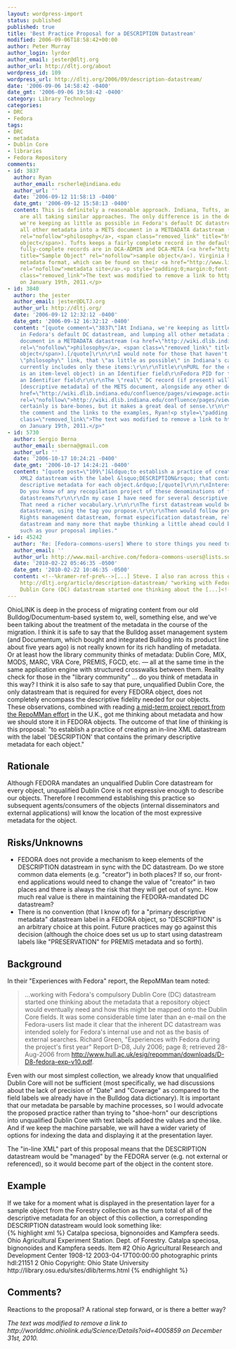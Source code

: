 ```yaml
---
layout: wordpress-import
status: published
published: true
title: 'Best Practice Proposal for a DESCRIPTION Datastream'
modified: 2006-09-06T18:58:42+00:00
author: Peter Murray
author_login: lyrdor
author_email: jester@dltj.org
author_url: http://dltj.org/about
wordpress_id: 109
wordpress_url: http://dltj.org/2006/09/description-datastream/
date: '2006-09-06 14:58:42 -0400'
date_gmt: '2006-09-06 19:58:42 -0400'
category: Library Technology
categories:
- DRC
- Fedora
tags:
- DRC
- metadata
- Dublin Core
- libraries
- Fedora Repository
comments:
- id: 3837
  author: Ryan
  author_email: rscherle@indiana.edu
  author_url: ''
  date: '2006-09-12 11:58:13 -0400'
  date_gmt: '2006-09-12 15:58:13 -0400'
  content: This is definitely a reasonable approach. Indiana, Tufts, and Virginia
    are all taking similar approaches. The only difference is in the details. At Indiana,
    we're keeping as little as possible in Fedora's default DC datastream, and lumping
    all other metadata into a METS document in a METDADATA datastream (<a href="http://wiki.dlib.indiana.edu/confluence/x/uQE"
    rel="nofollow">philosophy</a>, <span class="removed_link" title="http://fedora.dlib.indiana.edu:9090/fedora/get/iudl:4420">sample
    object</span>). Tufts keeps a fairly complete record in the default DC, but the
    fully-complete records are in DCA-ADMIN and DCA-META (<a href="http://dl.tufts.edu:8080/fedora/get/tufts:UA069.005.DO.00001"
    title="Sample Object" rel="nofollow">sample object</a>). Virginia has their own
    metadata format, which can be found on their <a href="http://www.lib.virginia.edu/digital/metadata/index.html"
    rel="nofollow">metadata site</a>.<p style="padding:0;margin:0;font-style:italic;"
    class="removed_link">The text was modified to remove a link to http://fedora.dlib.indiana.edu:9090/fedora/get/iudl:4420
    on January 19th, 2011.</p>
- id: 3840
  author: the jester
  author_email: jester@DLTJ.org
  author_url: http://dltj.org/
  date: '2006-09-12 12:32:12 -0400'
  date_gmt: '2006-09-12 16:32:12 -0400'
  content: "[quote comment=\"3837\"]At Indiana, we're keeping as little as possible
    in Fedora's default DC datastream, and lumping all other metadata into a METS
    document in a METDADATA datastream (<a href=\"http://wiki.dlib.indiana.edu/confluence/x/uQE\"
    rel=\"nofollow\">philosophy</a>, <span class=\"removed_link\" title=\"http://fedora.dlib.indiana.edu:9090/fedora/get/iudl:4420\">sample
    object</span>).[/quote]\r\n\r\nI would note for those that haven't followed the
    \"philosophy\" link, that \"as little as possible\" in Indiana's case is:\r\n\r\n<blockquote>\r\nIt
    currently includes only these items:\r\n\r\nTitle\r\nPURL for the object (if this
    is an item-level object) in an Identifier field\r\nFedora PID for the object in
    an Identifier field\r\n\r\nThe \"real\" DC record (if present) will be in the
    [descriptive metadata] of the METS document, alongside any other descriptive metadata.\r\n<a
    href=\"http://wiki.dlib.indiana.edu/confluence/pages/viewpage.action?pageId=441#FedoraMetadataStoragePhilosophy-DublinCore\"
    rel=\"nofollow\">http://wiki.dlib.indiana.edu/confluence/pages/viewpage.action?pageId=441#FedoraMetadataStoragePhilosophy-DublinCore</a>\r\n</blockquote>\r\nThat
    certainly is bare-bones, but it makes a great deal of sense.\r\n\r\nThanks for
    the comment and the links to the examples, Ryan!<p style=\"padding:0;margin:0;font-style:italic;\"
    class=\"removed_link\">The text was modified to remove a link to http://fedora.dlib.indiana.edu:9090/fedora/get/iudl:4420
    on January 19th, 2011.</p>"
- id: 5730
  author: Sergio Berna
  author_email: sberna@gmail.com
  author_url: ''
  date: '2006-10-17 10:24:21 -0400'
  date_gmt: '2006-10-17 14:24:21 -0400'
  content: "[quote post=\"109\"]&ldquo;to establish a practice of creating an in-line
    XML2 datastream with the label &lsquo;DESCRIPTION&rsquo; that contains the primary
    descriptive metadata for each object.&rdquo;[/quote]\r\n\r\nInteresting proposal.
    Do you know of any recopilation project of these denominations of fedora inline
    datastreams?\r\n\r\nIn my case I have need for several descriptive datastreams.
    That need a richer vocabulary.\r\n\r\nThe first datastream would be the descriptive
    datastream, using the tag you propose.\r\n\r\nThen would follow preservation datastreams,
    Rights management datastream, format especification datastream, relations management
    datastream and many more that maybe thinking a little ahead could be equally named
    such as your proposal implies."
- id: 45242
  author: 'Re: [Fedora-commons-users] Where to store things you need to search?'
  author_email: ''
  author_url: http://www.mail-archive.com/fedora-commons-users@lists.sourceforge.net/msg01014.html
  date: '2010-02-22 05:46:35 -0500'
  date_gmt: '2010-02-22 10:46:35 -0500'
  content: <!--%kramer-ref-pre%-->[...] Steve. I also ran across this quotation at
    http://dltj.org/article/description-datastream/ "working with Fedora&#39;s compulsory
    Dublin Core (DC) datastream started one thinking about the [...]<!--%kramer-ref-post%-->
---
```

<p>OhioLINK is deep in the process of migrating content from our old Bulldog/Documentum-based system to, well, something else, and we've been talking about the treatment of the metadata in the course of the migration.  I think it is safe to say that the Bulldog asset management system (and Documentum, which bought and integrated Bulldog into its product line about five years ago) is not really known for its rich handling of metadata.  Or at least how the library community thinks of metadata:  Dublin Core, MIX, MODS, MARC, VRA Core, PREMIS, FGCD, etc. &mdash; all at the same time in the same application engine with structured crosswalks between them. <footnote>Reality check for those in the "library community" ... do you think of metadata in this way?</footnote> I think it is also safe to say that pure, unqualified Dublin Core, the only datastream that is required for every FEDORA object, does not completely encompass the descriptive fidelity needed for our objects.  These observations, combined with reading <a href="http://www.hull.ac.uk/esig/repomman/documents/" title="RepoMMan Documents">a mid-term project report from the RepoMMan effort</a> in the U.K., got me thinking about metadata and how we should store it in FEDORA objects.  The outcome of that line of thinking is this proposal:  "to establish a practice of creating an in-line XML datastream with the label 'DESCRIPTION' that contains the primary descriptive metadata for each object."</p>
<h2>Rationale</h2>
<p>Although FEDORA mandates an unqualified Dublin Core datastream for every object, unqualified Dublin Core is not expressive enough to describe our objects.  Therefore I recommend establishing this practice so subsequent agents/consumers of the objects (internal disseminators and external applications) will know the location of the most expressive metadata for the object.</p>
<h2>Risks/Unknowns</h2>
<ul>
<li>FEDORA does not provide a mechanism to keep elements of the DESCRIPTION datastream in sync with the DC datastream.  Do we store common data elements (e.g. "creator") in both places?  If so, our front-end applications would need to change the value of "creator" in two places and there is always the risk that they will get out of sync. How much real value is there in maintaining the FEDORA-mandated DC datastream?</li>
<li>There is no convention (that I know of) for a "primary descriptive metadata" datastream label in a FEDORA object, so "DESCRIPTION" is an arbitrary choice at this point.  Future practices may go against this decision (although the choice does set us up to start using datastream labels like "PRESERVATION" for PREMIS metadata and so forth).</li>
</ul>
<h2>Background</h2>
<p>In their "Experiences with Fedora" report, the RepoMMan team noted:</p>
<blockquote><p>
...working with Fedora's compulsory Dublin Core (DC) datastream started one thinking about the metadata that a repository object would eventually need and how this might be mapped onto the Dublin Core fields.  It was some considerable time later than an e-mail on the Fedora-users list made it clear that the inherent DC datastream was intended solely for Fedora's internal use and not as the basis of external searches. <footnote>Richard Green, "Experiences with Fedora during the project's first year" Report D-D8, July 2006; page 8; retrieved 28-Aug-2006 from <a href="http://www.hull.ac.uk/esig/repomman/downloads/D-D8-fedora-exp-v10.pdf" title="Experiences with Fedora during the project&#039;s first year">http://www.hull.ac.uk/esig/repomman/downloads/D-D8-fedora-exp-v10.pdf</a>.</footnote>
</p></blockquote>
<p>Even with our most simplest collection, we already know that unqualified Dublin Core will not be sufficient (most specifically, we had discussions about the lack of precision of "Date" and "Coverage" as compared to the field labels we already have in the Bulldog data dictionary).  It is important that our metadata be parsable by machine processes, so I would advocate the proposed practice rather than trying to "shoe-horn" our descriptions into unqualified Dublin Core with text labels added the values and the like.  And if we keep the machine parsable, we will have a wider variety of options for indexing the data and displaying it at the presentation layer.</p>
<p>The "in-line XML" part of this proposal means that the DESCRIPTION datastream would be "managed" by the FEDORA server (e.g. not external or referenced), so it would become part of the object in the content store.</p>
<h2>Example</h2>
<p>If we take for a moment what is displayed in the presentation layer for <span class="removed_link" title="http://worlddmc.ohiolink.edu/Science/Details?oid=4005859">a sample object from the Forestry collection</span> as the sum total of all of the descriptive metadata for an object of this collection, a corresponding DESCRIPTION datastream would look something like:<br />
{% highlight xml %}
<metadata xmlns="http://drc.ohiolink.edu/schema/"
  xmlns:xsi="http://www.w3.org/2001/XMLSchema-instance"
  xsi:schemaLocation="http://drc.ohiolink.edu/schema/
http://drc.ohiolink.edu/schema/schema.xsd"
  xmlns:dc="http://purl.org/dc/elements/1.1/"
  xmlns:dcterms="http://purl.org/dc/terms/">
<dc :title>Catalpa speciosa, bignonoides and Kampfera seeds.</dc>
  <dc :creator>Ohio Agricultural Experiment Station.  Dept. of
Forestry.</dc>
  <dc :description>Catalpa speciosa, bignonoides and Kampfera seeds.
Item #2</dc>
  <dc :contributor>Ohio Agricultural Research and Development
Center</dc>
  <dc :date>1908-12</dc>
  <dcterms :available xsi:type="dcterms:W3CDTF">
        2003-04-17T00:00:00
  </dcterms>
  <dc :type>photographic prints</dc>
  <dc :identifier>hdl:21151</dc>
  <dc :source>2</dc>
  <dmci :spatial>Ohio</dmci>
  <dc :rights>Copyright: Ohio State University</dc>
  <dcterms :licence xsi:type="dcterms:URI">
	http://library.osu.edu/sites/dlib/terms.html
  </dcterms>
</metadata>
{% endhighlight %}
<h2>Comments?</h2>
<p>Reactions to the proposal?  A rational step forward, or is there a better way?
<p style="padding:0;margin:0;font-style:italic;" class="removed_link">The text was modified to remove a link to http://worlddmc.ohiolink.edu/Science/Details?oid=4005859 on December 31st, 2010.</p>
